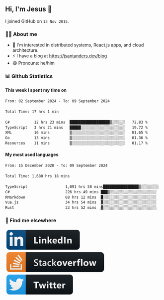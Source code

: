 ## Hi, I'm Jesus 👋

I joined GitHub on `13 Nov 2015`.

<!-- Talking about you -->

### 👨‍💻 About me

- 👦 I'm interested in distributed systems, React.js apps, and cloud architecture.
- ⚡️ I have a blog at <https://jsantanders.dev/blog>
- 😄 Pronouns: he/him

### 📊 Github Statistics

#### This week I spent my time on

<!--START_SECTION:weekly-->

```txt
From: 02 September 2024 - To: 09 September 2024

Total Time: 17 hrs 1 min

C#           12 hrs 23 mins  ██████████████████▒░░░░░░   72.83 %
TypeScript   3 hrs 21 mins   █████░░░░░░░░░░░░░░░░░░░░   19.72 %
XML          16 mins         ▒░░░░░░░░░░░░░░░░░░░░░░░░   01.65 %
Go           13 mins         ▒░░░░░░░░░░░░░░░░░░░░░░░░   01.36 %
Resources    11 mins         ▒░░░░░░░░░░░░░░░░░░░░░░░░   01.17 %
```

<!--END_SECTION:weekly-->

#### My most used languages

<!--START_SECTION:alltime-->

```txt
From: 15 December 2020 - To: 09 September 2024

Total Time: 1,680 hrs 18 mins

TypeScript                 1,091 hrs 58 mins████████████████▒░░░░░░░░   64.99 %
C#                         226 hrs 49 mins ███▒░░░░░░░░░░░░░░░░░░░░░   13.50 %
RMarkdown                  68 hrs 12 mins  █░░░░░░░░░░░░░░░░░░░░░░░░   04.06 %
Vue.js                     34 hrs 54 mins  ▓░░░░░░░░░░░░░░░░░░░░░░░░   02.08 %
Rust                       33 hrs 52 mins  ▓░░░░░░░░░░░░░░░░░░░░░░░░   02.02 %
```

<!--END_SECTION:alltime-->

### 📢 Find me elsewhere

<p>
  <a target="_blank" href="https://linkedin.com/in/jsantanders">
    <img src="https://github.com/jsantanders/jsantanders/blob/master/img/linkedin.svg" alt="LinkedIn" style="vertical-align:top; margin:4px">
  </a>
  
  <a target="_blank" href="https://stackoverflow.com/users/7318331/jesus-santander">
    <img src="https://github.com/jsantanders/jsantanders/blob/master/img/stackoverflow.svg" alt="StackOverflow" style="vertical-align:top; margin:4px">
  </a>
  
  <a target="_blank" href="http://twitter.com/jsantanders">
    <img src="https://github.com/jsantanders/jsantanders/blob/master/img/twitter.svg" alt="Twitter" style="vertical-align:top; margin:4px">
  </a>
</p>
